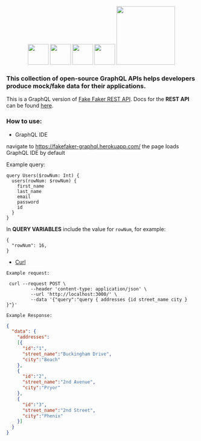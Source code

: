 <div align="center">
  <img width="55" src="https://raw.githubusercontent.com/gilbarbara/logos/master/logos/graphql.svg"/>
  <img width="55" src="https://user-images.githubusercontent.com/41551585/164946645-3b1c1a78-e077-4481-8c45-6509a5bb4260.svg"/>
  <img width="55" src="https://user-images.githubusercontent.com/41551585/164946644-7ba6dd2e-023a-41a5-b514-9a0b0c43fada.svg"/>
  <img width="55" src="https://raw.githubusercontent.com/gilbarbara/logos/master/logos/eslint.svg"/>
  <img width="155" src="https://user-images.githubusercontent.com/41551585/165626539-3da0e12f-9965-4b92-9156-4d58d2456a87.svg"/>
</div>


### This collection of open-source GraphQL APIs helps developers produce mock/fake data for their applications.

This is a GraphQL version of [Fake Faker REST API](https://github.com/Fake-faker-API/Fake-faker-REST-API). 
Docs for the **REST API** can be found [here](https://fakefaker-docs.herokuapp.com]).


### How to use:

- GraphQL IDE

navigate to https://fakefaker-graphql.herokuapp.com/
the page loads GraphQL IDE by default

Example query:

```
query Users($rowNum: Int) {
  users(rowNum: $rowNum) {
    first_name
    last_name
    email
    password
    id
  }
}
```
In **QUERY VARIABLES** include the value for `rowNum`, for example:
```
{
  "rowNum": 16,
}
```


- [Curl](https://curl.se/)

`Example request:`
```
 curl --request POST \
         --header 'content-type: application/json' \
         --url 'http://localhost:3000/' \
         --data '{"query":"query { addresses {id street_name city } }"}'
```

`Example Response:`

```json
{
  "data": {
    "addresses":
    [{
      "id":"1",
      "street_name":"Buckingham Drive",
      "city":"Beach"
    },
    {
      "id":"2",
      "street_name":"2nd Avenue",
      "city":"Pryor"
    },
    {
      "id":"3",
      "street_name":"2nd Street",
      "city":"Phenix"
    }]
  }
}
```


